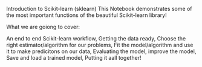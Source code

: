 Introduction to Scikit-learn (sklearn)
This Notebook demonstrates some of the most important functions of the beautiful Scikit-learn library!

What we are goiong to cover: 


An end to end Scikit-learn workflow, 
Getting the data ready,
Choose the right estimator/algorithm for our problems,
Fit the model/algorithm and use it to make predicitons on our data,
Evaluating the model,
improve the model,
Save and load a trained model,
Putting it aall together!
